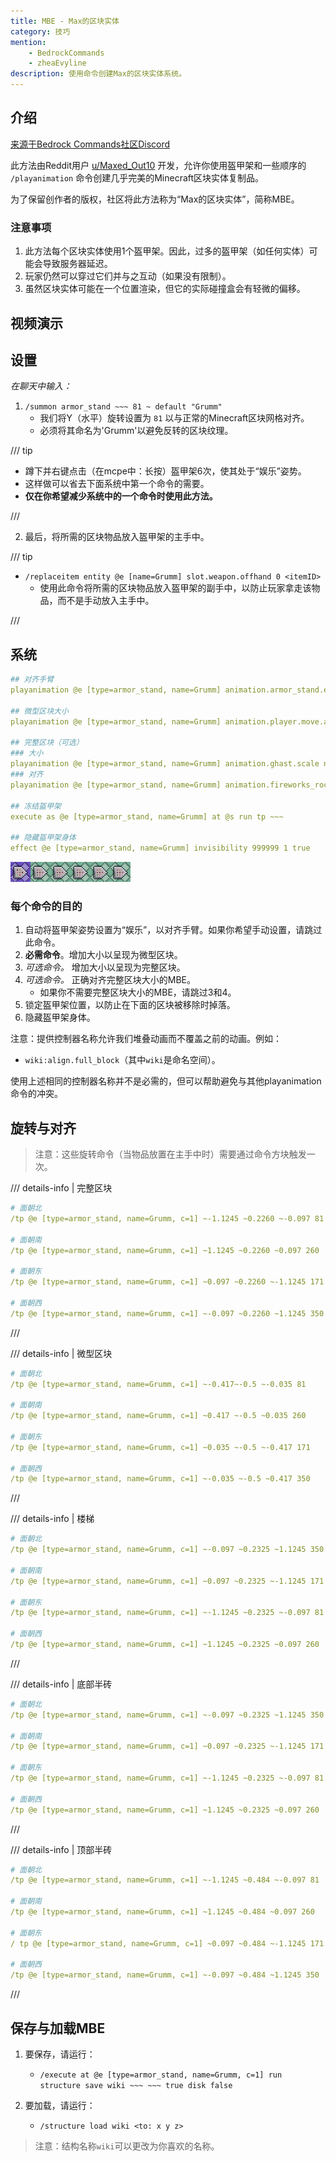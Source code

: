 ```yaml
---
title: MBE - Max的区块实体
category: 技巧
mention:
    - BedrockCommands
    - zheaEvyline
description: 使用命令创建Max的区块实体系统。
---
```


## 介绍

[来源于Bedrock Commands社区Discord](https://discord.gg/SYstTYx5G5)

此方法由Reddit用户 [u/Maxed_Out10](https://www.reddit.com/user/Maxed_Out10/) 开发，允许你使用盔甲架和一些顺序的 `/playanimation` 命令创建几乎完美的Minecraft区块实体复制品。

为了保留创作者的版权，社区将此方法称为“Max的区块实体”，简称MBE。

### 注意事项

1. 此方法每个区块实体使用1个盔甲架。因此，过多的盔甲架（如任何实体）可能会导致服务器延迟。
2. 玩家仍然可以穿过它们并与之互动（如果没有限制）。
3. 虽然区块实体可能在一个位置渲染，但它的实际碰撞盒会有轻微的偏移。

## 视频演示

<YouTubeEmbed id="kb8rz9ItE_M" />

## 设置

_在聊天中输入：_

1. `/summon armor_stand ~~~ 81 ~ default "Grumm"`
    - 我们将Y（水平）旋转设置为 `81` 以与正常的Minecraft区块网格对齐。
    - 必须将其命名为'Grumm'以避免反转的区块纹理。

/// tip

-   蹲下并右键点击（在mcpe中：长按）盔甲架6次，使其处于“娱乐”姿势。
-   这样做可以省去下面系统中第一个命令的需要。
-   **仅在你希望减少系统中的一个命令时使用此方法。**

///

2. 最后，将所需的区块物品放入盔甲架的主手中。

/// tip

-   `/replaceitem entity @e [name=Grumm] slot.weapon.offhand 0 <itemID>`
    -   使用此命令将所需的区块物品放入盔甲架的副手中，以防止玩家拿走该物品，而不是手动放入主手中。

///

## 系统

```yaml title="BP/functions/mbe/render.mcfunction"
## 对齐手臂
playanimation @e [type=armor_stand, name=Grumm] animation.armor_stand.entertain_pose null 0 "0" wiki:align.arms

## 微型区块大小
playanimation @e [type=armor_stand, name=Grumm] animation.player.move.arms.zombie null 0 "0" wiki:size.mini_block

## 完整区块（可选）
### 大小
playanimation @e [type=armor_stand, name=Grumm] animation.ghast.scale null 0 "0" wiki:size.full_block
### 对齐
playanimation @e [type=armor_stand, name=Grumm] animation.fireworks_rocket.move null 0 "0" wiki:align.full_block

## 冻结盔甲架
execute as @e [type=armor_stand, name=Grumm] at @s run tp ~~~

## 隐藏盔甲架身体
effect @e [type=armor_stand, name=Grumm] invisibility 999999 1 true
```

![commandBlockChain6](../assets/images/commands/commandBlockChain/6.png)

### 每个命令的目的

1. 自动将盔甲架姿势设置为“娱乐”，以对齐手臂。如果你希望手动设置，请跳过此命令。
2. **必需命令**。增加大小以呈现为微型区块。
3. _可选命令。_ 增加大小以呈现为完整区块。
4. _可选命令。_ 正确对齐完整区块大小的MBE。
    - 如果你不需要完整区块大小的MBE，请跳过3和4。
5. 锁定盔甲架位置，以防止在下面的区块被移除时掉落。
6. 隐藏盔甲架身体。

注意：提供控制器名称允许我们堆叠动画而不覆盖之前的动画。例如：

-   `wiki:align.full_block`（其中`wiki`是命名空间）。

使用上述相同的控制器名称并不是必需的，但可以帮助避免与其他playanimation命令的冲突。

## 旋转与对齐

> 注意：这些旋转命令（当物品放置在主手中时）需要通过命令方块触发一次。

/// details-info | 完整区块

```yaml title=""
# 面朝北
/tp @e [type=armor_stand, name=Grumm, c=1] ~-1.1245 ~0.2260 ~-0.097 81

# 面朝南
/tp @e [type=armor_stand, name=Grumm, c=1] ~1.1245 ~0.2260 ~0.097 260

# 面朝东
/tp @e [type=armor_stand, name=Grumm, c=1] ~0.097 ~0.2260 ~-1.1245 171

# 面朝西
/tp @e [type=armor_stand, name=Grumm, c=1] ~-0.097 ~0.2260 ~1.1245 350
```

///

/// details-info | 微型区块

```yaml title=""
# 面朝北
/tp @e [type=armor_stand, name=Grumm, c=1] ~-0.417~-0.5 ~-0.035 81

# 面朝南
/tp @e [type=armor_stand, name=Grumm, c=1] ~0.417 ~-0.5 ~0.035 260

# 面朝东
/tp @e [type=armor_stand, name=Grumm, c=1] ~0.035 ~-0.5 ~-0.417 171

# 面朝西
/tp @e [type=armor_stand, name=Grumm, c=1] ~-0.035 ~-0.5 ~0.417 350
```

///

/// details-info | 楼梯

```yaml title=""
# 面朝北
/tp @e [type=armor_stand, name=Grumm, c=1] ~-0.097 ~0.2325 ~1.1245 350

# 面朝南
/tp @e [type=armor_stand, name=Grumm, c=1] ~0.097 ~0.2325 ~-1.1245 171

# 面朝东
/tp @e [type=armor_stand, name=Grumm, c=1] ~-1.1245 ~0.2325 ~-0.097 81

# 面朝西
/tp @e [type=armor_stand, name=Grumm, c=1] ~1.1245 ~0.2325 ~0.097 260
```

///

/// details-info | 底部半砖

```yaml title=""
# 面朝北
/tp @e [type=armor_stand, name=Grumm, c=1] ~-0.097 ~0.2325 ~1.1245 350

# 面朝南
/tp @e [type=armor_stand, name=Grumm, c=1] ~0.097 ~0.2325 ~-1.1245 171

# 面朝东
/tp @e [type=armor_stand, name=Grumm, c=1] ~-1.1245 ~0.2325 ~-0.097 81

# 面朝西
/tp @e [type=armor_stand, name=Grumm, c=1] ~1.1245 ~0.2325 ~0.097 260
```

///

/// details-info | 顶部半砖

```yaml title=""
# 面朝北
/tp @e [type=armor_stand, name=Grumm, c=1] ~-1.1245 ~0.484 ~-0.097 81

# 面朝南
/tp @e [type=armor_stand, name=Grumm, c=1] ~1.1245 ~0.484 ~0.097 260

# 面朝东
/ tp @e [type=armor_stand, name=Grumm, c=1] ~0.097 ~0.484 ~-1.1245 171

# 面朝西
/tp @e [type=armor_stand, name=Grumm, c=1] ~-0.097 ~0.484 ~1.1245 350
```

///

## 保存与加载MBE

1. 要保存，请运行：

    - `/execute at @e [type=armor_stand, name=Grumm, c=1] run structure save wiki ~~~ ~~~ true disk false`

2. 要加载，请运行：
    - `/structure load wiki <to: x y z>`

> 注意：结构名称`wiki`可以更改为你喜欢的名称。